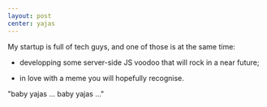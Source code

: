 ```yaml
---
layout: post
center: yajas
---
```

My startup is full of tech guys, and one of those is at the same time:

* developping some server-side JS voodoo that will rock in a near future;

* in love with a meme you will hopefully recognise.

"baby yajas ... baby yajas ..."
